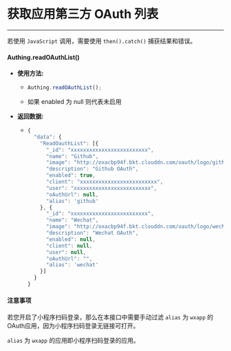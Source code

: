 # 获取应用第三方 OAuth 列表

----------

若使用 ```JavaScript``` 调用，需要使用 ```then().catch()``` 捕获结果和错误。

#### Authing.readOAuthList()

- **使用方法:**

  - ``` javascript
    Authing.readOAuthList();
    ```
  - 如果 enabled 为 null 则代表未启用

- **返回数据:**

  - ``` javascript
    {
      "data": {
        "ReadOauthList": [{
          "_id": "xxxxxxxxxxxxxxxxxxxxxxxxx",
          "name": "Github",
          "image": "http://oxacbp94f.bkt.clouddn.com/oauth/logo/github.svg",
          "description": "Github OAuth",
          "enabled": true,
          "client": "xxxxxxxxxxxxxxxxxxxxxxxxx",
          "user": "xxxxxxxxxxxxxxxxxxxxxxxxx",
          "oAuthUrl": null,
          "alias": 'github'
        }, {
          "_id": "xxxxxxxxxxxxxxxxxxxxxxxxx",
          "name": "Wechat",
          "image": "http://oxacbp94f.bkt.clouddn.com/oauth/logo/wechat.png",
          "description": "Wechat OAuth",
          "enabled": null,
          "client": null,
          "user": null,
          "oAuthUrl": "",
          "alias": 'wechat'
        }]
      }
    }
    ```

#### 注意事项

若您开启了小程序扫码登录，那么在本接口中需要手动过滤 ``alias`` 为 ``wxapp`` 的 OAuth应用，因为小程序扫码登录无链接可打开。

``alias`` 为 ``wxapp`` 的应用即小程序扫码登录的应用。

